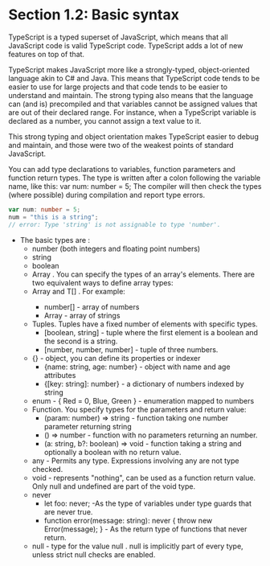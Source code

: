 # Section 1.2: Basic syntax

TypeScript is a typed superset of JavaScript, which means that all JavaScript code is 
valid TypeScript code. TypeScript adds a lot of new features on top of that.

TypeScript makes JavaScript more like a strongly-typed, object-oriented language akin 
to C# and Java. This means that TypeScript code tends to be easier to use for large 
projects and that code tends to be easier to understand and maintain. The strong 
typing also means that the language can (and is) precompiled and that variables cannot 
be assigned values that are out of their declared range. For instance, when a 
TypeScript variable is declared as a number, you cannot assign a text value to it. 

This strong typing and object orientation makes TypeScript easier to debug and 
maintain, and those were two of the weakest points of standard JavaScript.

You can add type declarations to variables, function parameters and function return 
types. The type is written after a colon following the variable name, like this: var 
num: number = 5; The compiler will then check the types (where possible) during 
compilation and report type errors.
```ts
var num: number = 5;
num = "this is a string";
// error: Type 'string' is not assignable to type 'number'.
```

- The basic types are :
  - number (both integers and floating point numbers)
  - string
  - boolean
  - Array . You can specify the types of an array's elements. There are two equivalent ways to define array types:
  - Array<T> and T[] . For example:
    - number[] - array of numbers
    - Array<string> - array of strings
  - Tuples. Tuples have a fixed number of elements with specific types.
    - [boolean, string] - tuple where the first element is a boolean and the second is a string.
    - [number, number, number] - tuple of three numbers.
  - {} - object, you can define its properties or indexer
    - {name: string, age: number} - object with name and age attributes
    - {[key: string]: number} - a dictionary of numbers indexed by string
  - enum - { Red = 0, Blue, Green } - enumeration mapped to numbers
  - Function. You specify types for the parameters and return value:
    - (param: number) => string - function taking one number parameter returning string
    - () => number - function with no parameters returning an number.
    - (a: string, b?: boolean) => void - function taking a string and optionally a boolean with no return value.
  - any - Permits any type. Expressions involving any are not type checked.
  - void - represents "nothing", can be used as a function return value. Only null and undefined are part of the void type.
  - never
    - let foo: never; -As the type of variables under type guards that are never true.
    - function error(message: string): never { throw new Error(message); } - As the return type of functions that never return.
  - null - type for the value null . null is implicitly part of every type, unless strict null checks are enabled.